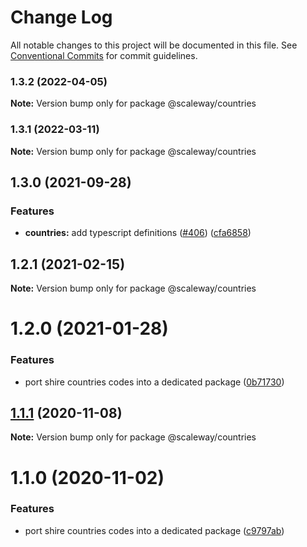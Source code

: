 # Change Log

All notable changes to this project will be documented in this file.
See [Conventional Commits](https://conventionalcommits.org) for commit guidelines.

### 1.3.2 (2022-04-05)

**Note:** Version bump only for package @scaleway/countries





### 1.3.1 (2022-03-11)

**Note:** Version bump only for package @scaleway/countries





## 1.3.0 (2021-09-28)


### Features

* **countries:** add typescript definitions ([#406](https://github.com/scaleway/scaleway-lib/issues/406)) ([cfa6858](https://github.com/scaleway/scaleway-lib/commit/cfa6858476a1fb7bfadd72577adc5f989d508d13))



## 1.2.1 (2021-02-15)

**Note:** Version bump only for package @scaleway/countries





# 1.2.0 (2021-01-28)


### Features

* port shire countries codes into a dedicated package ([0b71730](https://github.com/scaleway/scaleway-lib/commit/0b71730875f0d98d06915111df18db06640a573f))





## [1.1.1](https://github.com/scaleway/scaleway-lib/compare/@scaleway/countries@1.1.0...@scaleway/countries@1.1.1) (2020-11-08)

**Note:** Version bump only for package @scaleway/countries





# 1.1.0 (2020-11-02)


### Features

* port shire countries codes into a dedicated package ([c9797ab](https://github.com/scaleway/scaleway-lib/commit/c9797ab039461e78357f7e48da0ec3916ff9f334))
